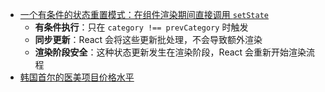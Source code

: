 - [一个有条件的状态重置模式：在组件渲染期间直接调用 `setState`](https://x.com/iamsahaj_xyz/status/1968744842185339071)
	- **有条件执行**：只在 `category !== prevCategory` 时触发
	- **同步更新**：React 会将这些更新批处理，不会导致额外渲染
	- **渲染阶段安全**：这种状态更新发生在渲染阶段，React 会重新开始渲染流程
- [韩国首尔的医美项目价格水平](https://x.com/Tintinx2021/status/1969081553352606071)